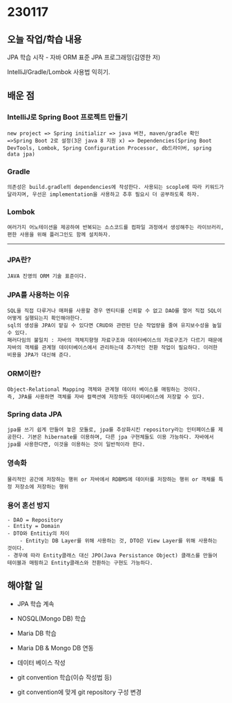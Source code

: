 # 230117

## 오늘 작업/학습 내용

JPA 학습 시작 - 자바 ORM 표준 JPA 프로그래밍(김영한 저)

IntelliJ/Gradle/Lombok 사용법 익히기.

## 배운 점

### IntelliJ로 Spring Boot 프로젝트 만들기
	new project => Spring initializr => java 버전, maven/gradle 확인 =>Spring Boot 2로 설정(3은 java 8 지원 x) => Dependencies(Spring Boot DevTools, Lombok, Spring Configuration Processor, db드라이버, spring data jpa)  
		
### Gradle
	의존성은 build.gradle의 dependencies에 작성한다. 사용되는 scople에 따라 키워드가 달라지며, 우선은 implementation을 사용하고 추후 필요시 더 공부하도록 하자.

### Lombok
	여러가지 어노테이션을 제공하여 반복되는 소스코드를 컴파일 과정에서 생성해주는 라이브러리, 편한 사용을 위해 플러그인도 함께 설치하자.
 	
---------------------------------------------------------------------------------------------------------------------

### JPA란? 
	JAVA 진영의 ORM 기술 표준이다.

### JPA를 사용하는 이유
	SQL을 직접 다루거나 매퍼를 사용할 경우 엔티티를 신뢰할 수 없고 DAO를 열어 직접 SQL이 어떻게 실행되는지 확인해야한다.
	sql의 생성을 JPA이 맡길 수 있다면 CRUD와 관련된 단순 작업량을 줄여 유지보수성을 높일 수 있다.
	패러다임의 불일치 : 자바의 객체지향형 자료구조와 데이터베이스의 자료구조가 다르기 때문에 자바의 객체를 관계형 데이터베이스에서 관리하는데 추가적인 전환 작업이 필요하다. 이러한 비용을 JPA가 대신해 준다.

### ORM이란?
	Object-Relational Mapping 객체와 관계형 데이터 베이스를 매핑하는 것이다.
	즉, JPA를 사용하면 객체를 자바 컬랙션에 저장하듯 데이터베이스에 저장할 수 있다.

### Spring data JPA
	jpa를 쓰기 쉽게 만들어 놓은 모듈로, jpa를 추상화시킨 repository라는 인터페이스를 제공한다. 기본은 hibernate를 이용하며, 다른 jpa 구현체들도 이용 가능하다. 자바에서 jpa를 사용한다면, 이것을 이용하는 것이 일반적이라 한다. 	

### 영속화
	물리적인 공간에 저장하는 행위 or 자바에서 RDBMS에 데이터를 저장하는 행위 or 객체를 특정 저장소에 저장하는 행위
	 	
### 용어 혼선 방지
	- DAO = Repository
	- Entity = Domain
	- DTO와 Entitiy의 차이
		- Entity는 DB Layer를 위해 사용하는 것, DTO은 View Layer를 위해 사용하는 것이다.
	- 경우에 따라 Entity클래스 대신 JPO(Java Persistance Object) 클래스를 만들어 테이블과 매핑하고 Entity클래스와 전환하는 구현도 가능하다.

## 해야할 일

- JPA 학습 계속

- NOSQL(Mongo DB) 학습

- Maria DB 학습

- Maria DB & Mongo DB 연동

- 데이터 베이스 작성

- git convention 학습(이슈 작성법 등)

- git convention에 맞게 git repository 구성 변경